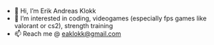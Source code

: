 - 👋 Hi, I’m Erik Andreas Klokk
- 👀 I’m interested in coding, videogames (especially fps games like valorant or cs2), strength training
- 📫 Reach me @ eaklokk@gmail.com

